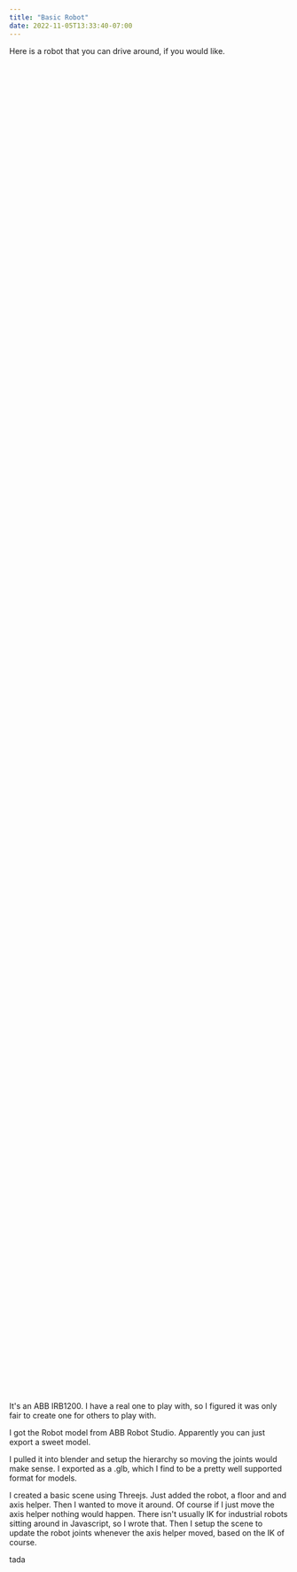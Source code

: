 ```yaml
---
title: "Basic Robot"
date: 2022-11-05T13:33:40-07:00
---
```


Here is a robot that you can drive around, if you would like.
<base href="/">
<div id="scene" style="height:60vh"></div>
<script src="/js/robot.js" type="module"></script>

It's an ABB IRB1200. I have a real one to play with, so I figured it was only fair to create one for others to play with. 

I got the Robot model from ABB Robot Studio. Apparently you can just export a sweet model. 

I pulled it into blender and setup the hierarchy so moving the joints would make sense. I exported as a .glb, which I find to be a pretty well supported format for models. 

I created a basic scene using Threejs. Just added the robot, a floor and and axis helper. Then I wanted to move it around. Of course if I just move the axis helper nothing would happen. There isn't usually IK for industrial robots sitting around in Javascript, so I wrote that. Then I setup the scene to update the robot joints whenever the axis helper moved, based on the IK of course. 

tada

